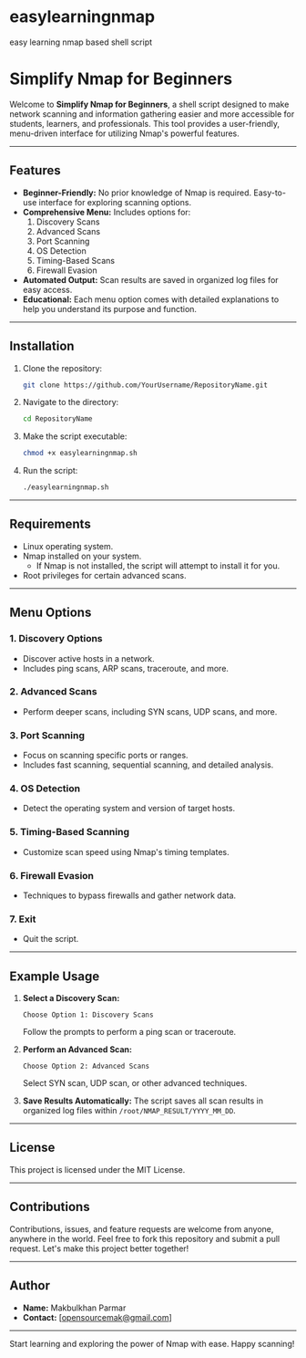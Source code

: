 # easylearningnmap
easy learning nmap based shell script
# Simplify Nmap for Beginners

Welcome to **Simplify Nmap for Beginners**, a shell script designed to make network scanning and information gathering easier and more accessible for students, learners, and professionals. This tool provides a user-friendly, menu-driven interface for utilizing Nmap's powerful features.

---

## Features

- **Beginner-Friendly:** No prior knowledge of Nmap is required. Easy-to-use interface for exploring scanning options.
- **Comprehensive Menu:** Includes options for:
  1. Discovery Scans
  2. Advanced Scans
  3. Port Scanning
  4. OS Detection
  5. Timing-Based Scans
  6. Firewall Evasion
- **Automated Output:** Scan results are saved in organized log files for easy access.
- **Educational:** Each menu option comes with detailed explanations to help you understand its purpose and function.

---

## Installation

1. Clone the repository:
   ```bash
   git clone https://github.com/YourUsername/RepositoryName.git
   ```
2. Navigate to the directory:
   ```bash
   cd RepositoryName
   ```
3. Make the script executable:
   ```bash
   chmod +x easylearningnmap.sh
   ```
4. Run the script:
   ```bash
   ./easylearningnmap.sh
   ```

---

## Requirements

- Linux operating system.
- Nmap installed on your system.
  - If Nmap is not installed, the script will attempt to install it for you.
- Root privileges for certain advanced scans.

---

## Menu Options

### 1. Discovery Options
   - Discover active hosts in a network.
   - Includes ping scans, ARP scans, traceroute, and more.

### 2. Advanced Scans
   - Perform deeper scans, including SYN scans, UDP scans, and more.

### 3. Port Scanning
   - Focus on scanning specific ports or ranges.
   - Includes fast scanning, sequential scanning, and detailed analysis.

### 4. OS Detection
   - Detect the operating system and version of target hosts.

### 5. Timing-Based Scanning
   - Customize scan speed using Nmap's timing templates.

### 6. Firewall Evasion
   - Techniques to bypass firewalls and gather network data.

### 7. Exit
   - Quit the script.

---

## Example Usage

1. **Select a Discovery Scan:**
   ```
   Choose Option 1: Discovery Scans
   ```
   Follow the prompts to perform a ping scan or traceroute.

2. **Perform an Advanced Scan:**
   ```
   Choose Option 2: Advanced Scans
   ```
   Select SYN scan, UDP scan, or other advanced techniques.

3. **Save Results Automatically:**
   The script saves all scan results in organized log files within `/root/NMAP_RESULT/YYYY_MM_DD`.

---

## License

This project is licensed under the MIT License. 

---

## Contributions

Contributions, issues, and feature requests are welcome from anyone, anywhere in the world. Feel free to fork this repository and submit a pull request. Let's make this project better together!

---

## Author

- **Name:** Makbulkhan Parmar
- **Contact:** [opensourcemak@gmail.com]

---

Start learning and exploring the power of Nmap with ease. Happy scanning!
